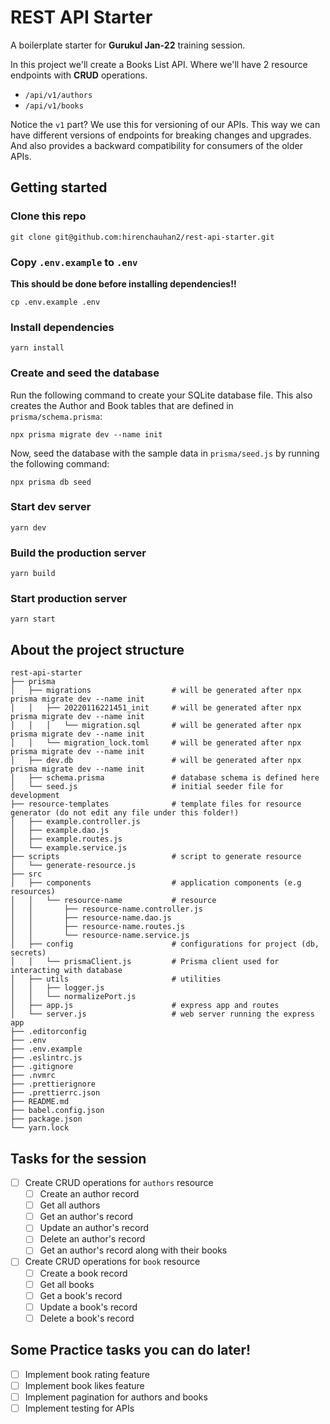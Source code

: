 # REST API Starter

A boilerplate starter for **Gurukul Jan-22** training session.

In this project we'll create a Books List API. Where we'll have 2 resource endpoints with **CRUD** operations.

- `/api/v1/authors`
- `/api/v1/books`

Notice the `v1` part? We use this for versioning of our APIs. This way we can have different versions of endpoints for breaking changes and upgrades. And also provides a backward compatibility for consumers of the older APIs.

## Getting started

### Clone this repo

```
git clone git@github.com:hirenchauhan2/rest-api-starter.git
```

### Copy `.env.example` to `.env`

**This should be done before installing dependencies!!**

```
cp .env.example .env
```

### Install dependencies

```
yarn install
```

### Create and seed the database
Run the following command to create your SQLite database file. This also creates the Author and Book tables that are defined in `prisma/schema.prisma`:

```
npx prisma migrate dev --name init
```

Now, seed the database with the sample data in `prisma/seed.js` by running the following command:

```
npx prisma db seed
```

### Start dev server

```
yarn dev
```

### Build the production server

```
yarn build
```

### Start production server

```
yarn start
```

## About the project structure
```
rest-api-starter
├── prisma
│   ├── migrations                  # will be generated after npx prisma migrate dev --name init
│   │   ├── 20220116221451_init     # will be generated after npx prisma migrate dev --name init
│   │   │   └── migration.sql       # will be generated after npx prisma migrate dev --name init
│   │   └── migration_lock.toml     # will be generated after npx prisma migrate dev --name init
│   ├── dev.db                      # will be generated after npx prisma migrate dev --name init
│   ├── schema.prisma               # database schema is defined here
│   └── seed.js                     # initial seeder file for development
├── resource-templates              # template files for resource generator (do not edit any file under this folder!)
│   ├── example.controller.js
│   ├── example.dao.js
│   ├── example.routes.js
│   └── example.service.js
├── scripts                         # script to generate resource
│   └── generate-resource.js
├── src
│   ├── components                  # application components (e.g resources)
│   │   └── resource-name           # resource
│   │       ├── resource-name.controller.js
│   │       ├── resource-name.dao.js
│   │       ├── resource-name.routes.js
│   │       └── resource-name.service.js
│   ├── config                      # configurations for project (db, secrets)
│   │   └── prismaClient.js         # Prisma client used for interacting with database
│   ├── utils                       # utilities
│   │   ├── logger.js
│   │   └── normalizePort.js
│   ├── app.js                      # express app and routes
│   └── server.js                   # web server running the express app
├── .editorconfig
├── .env
├── .env.example
├── .eslintrc.js
├── .gitignore
├── .nvmrc
├── .prettierignore
├── .prettierrc.json
├── README.md
├── babel.config.json
├── package.json
└── yarn.lock
```



## Tasks for the session

- [ ] Create CRUD operations for `authors` resource
  - [ ] Create an author record
  - [ ] Get all authors
  - [ ] Get an author's record
  - [ ] Update an author's record
  - [ ] Delete an author's record
  - [ ] Get an author's record along with their books
- [ ] Create CRUD operations for `book` resource
  - [ ] Create a book record
  - [ ] Get all books
  - [ ] Get a book's record
  - [ ] Update a book's record
  - [ ] Delete a book's record

## Some Practice tasks you can do later!

- [ ] Implement book rating feature
- [ ] Implement book likes feature
- [ ] Implement pagination for authors and books
- [ ] Implement testing for APIs
